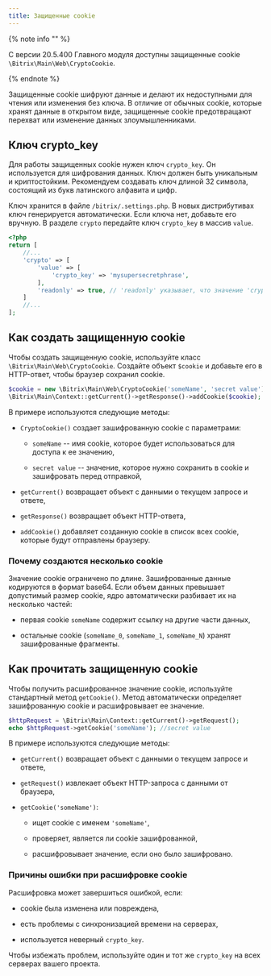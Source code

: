 ```yaml
---
title: Защищенные cookie
---
```


{% note info "" %}

С версии 20.5.400 Главного модуля доступны защищенные cookie `\Bitrix\Main\Web\CryptoCookie`.

{% endnote %}

Защищенные cookie шифруют данные и делают их недоступными для чтения или изменения без ключа. В отличие от обычных cookie, которые хранят данные в открытом виде, защищенные cookie предотвращают перехват или изменение данных злоумышленниками.

## Ключ crypto_key

Для работы защищенных cookie нужен ключ `crypto_key`. Он используется для шифрования данных. Ключ должен быть уникальным и криптостойким. Рекомендуем создавать ключ длиной 32 символа, состоящий из букв латинского алфавита и цифр.

Ключ хранится в файле `/bitrix/.settings.php`. В новых дистрибутивах ключ генерируется автоматически. Если ключа нет, добавьте его вручную. В разделе `crypto` передайте ключ `crypto_key` в массив `value`.

```php
<?php
return [
    //...
    'crypto' => [ 
        'value' => [
            'crypto_key' => 'mysupersecretphrase',
        ],
        'readonly' => true, // 'readonly' указывает, что значение 'crypto_key' нельзя изменить через интерфейс администратора. Это повышает безопасность: ключ остается постоянным и защищенным от случайных изменений
    ]
    //...
];
```

## Как создать защищенную cookie

Чтобы создать защищенную cookie, используйте класс `\Bitrix\Main\Web\CryptoCookie`. Создайте объект `$cookie` и добавьте его в HTTP-ответ, чтобы браузер сохранил cookie.

```php
$cookie = new \Bitrix\Main\Web\CryptoCookie('someName', 'secret value');
\Bitrix\Main\Context::getCurrent()->getResponse()->addCookie($cookie);
```

В примере используются следующие методы:

-  `CryptoCookie()` создает зашифрованную cookie с параметрами:

   -  `someName` -- имя cookie, которое будет использоваться для доступа к ее значению,

   -  `secret value` -- значение, которое нужно сохранить в cookie и зашифровать перед отправкой,

-  `getCurrent()` возвращает объект с данными о текущем запросе и ответе,

-  `getResponse()` возвращает объект HTTP-ответа,

-  `addCookie()` добавляет созданную cookie в список всех cookie, которые будут отправлены браузеру.

### Почему создаются несколько cookie

Значение cookie ограничено по длине. Зашифрованные данные кодируются в формат base64. Если объем данных превышает допустимый размер cookie, ядро автоматически разбивает их на несколько частей:

-  первая cookie `someName` содержит ссылку на другие части данных,

-  остальные cookie (`someName_0`, `someName_1`, `someName_N`) хранят зашифрованные фрагменты.

## Как прочитать защищенную cookie

Чтобы получить расшифрованное значение cookie, используйте стандартный метод `getCookie()`. Метод автоматически определяет зашифрованную cookie и расшифровывает ее значение.

```php
$httpRequest = \Bitrix\Main\Context::getCurrent()->getRequest();
echo $httpRequest->getCookie('someName'); //secret value
```

В примере используются следующие методы:

-  `getCurrent()` возвращает объект с данными о текущем запросе и ответе,

-  `getRequest()` извлекает объект HTTP-запроса с данными от браузера,

-  `getCookie('someName')`:

   -  ищет cookie с именем `'someName'`,

   -  проверяет, является ли cookie зашифрованной,

   -  расшифровывает значение, если оно было зашифровано.

### Причины ошибки при расшифровке cookie

Расшифровка может завершиться ошибкой, если:

-  cookie была изменена или повреждена,

-  есть проблемы с синхронизацией времени на серверах,

-  используется неверный `crypto_key`.

Чтобы избежать проблем, используйте один и тот же `crypto_key` на всех серверах вашего проекта.